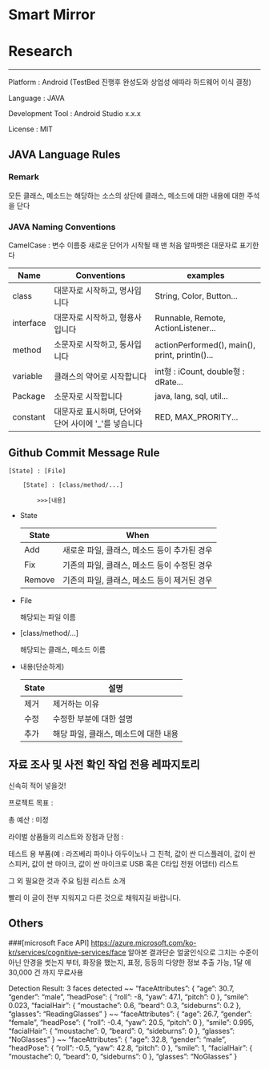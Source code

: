 Smart Mirror
=========
# Research
------------------------
Platform : Android (TestBed 진행후 완성도와 상업성 에따라 하드웨어 이식 결정)

Language : JAVA

Development Tool : Android Studio x.x.x

License : MIT

JAVA Language Rules
----------------------------

### Remark

모든 클래스, 메소드는 해당하는 소스의 상단에 클래스, 메소드에 대한 내용에 대한 주석을 단다

### JAVA Naming Conventions

CamelCase : 변수 이름중 새로운 단어가 시작될 때 맨 처음 알파벳은 대문자로 표기한다

Name|Conventions|examples
-----|----------|--------
class|대문자로 시작하고, 명사입니다|String, Color, Button...
interface|대문자로 시작하고, 형용사입니다|Runnable, Remote, ActionListener...
method|소문자로 시작하고, 동사입니다|actionPerformed(), main(), print, println()...
variable|클래스의 약어로 시작합니다|int형 : iCount, double형 : dRate...
Package|소문자로 시작합니다|java, lang, sql, util...
constant|대문자로 표시하며, 단어와 단어 사이에 '_'를 넣습니다|RED, MAX_PRORITY...

Github Commit Message Rule
--------------------------

    [State] : [File]

        [State] : [class/method/...]

            >>>[내용]


- State

    State|When
    -----|----
    Add|새로운 파일, 클래스, 메소드 등이 추가된 경우
    Fix|기존의 파일, 클래스, 메소드 등이 수정된 경우
    Remove|기존의 파일, 클래스, 메소드 등이 제거된 경우

- File

    해당되는 파일 이름

- [class/method/...]

    해당되는 클래스, 메소드 이름

- 내용(단순하게)

    State|설명
    ------|---------
    제거|제거하는 이유
    수정|수정한 부분에 대한 설명
    추가|해당 파일, 클래스, 메소드에 대한 내용


자료 조사 및 사전 확인 작업 전용 레파지토리
--------------------------
신속히 적어 넣을것!

프로젝트 목표 : 

총 예산 : 미정

라이벌 상품들의 리스트와 장점과 단점 :

테스트 용 부품(예 : 라즈베리 파이나 아두이노나 그 친척, 값이 싼 디스플레이, 값이 싼 스피커, 값이 싼 마이크, 값이 싼 마이크로 USB 혹은 C타입 전원 어댑터) 리스트

그 외 필요한 것과 주요 팀원 리스트 소개

빨리 이 글이 전부 지워지고 다른 것으로 채워지길 바랍니다.

Others
------
###[microsoft Face API] https://azure.microsoft.com/ko-kr/services/cognitive-services/face
알아본 결과단순 얼굴인식으로 그치는 수준이 아닌 안경을 썻는지 부터, 화장을 했는지, 표정, 등등의 다양한 정보 추출 가능, 1달 에 30,000 건 까지 무료사용

Detection Result:
3 faces detected
~~
“faceAttributes”: {
“age”: 30.7,
“gender”: “male”,
“headPose”: {
“roll”: -8,
“yaw”: 47.1,
“pitch”: 0
},
“smile”: 0.023,
“facialHair”: {
“moustache”: 0.6,
“beard”: 0.3,
“sideburns”: 0.2
},
“glasses”: “ReadingGlasses”
}
~~
“faceAttributes”: {
“age”: 26.7,
“gender”: “female”,
“headPose”: {
“roll”: -0.4,
“yaw”: 20.5,
“pitch”: 0
},
“smile”: 0.995,
“facialHair”: {
“moustache”: 0,
“beard”: 0,
“sideburns”: 0
},
“glasses”: “NoGlasses”
}
~~
“faceAttributes”: {
“age”: 32.8,
“gender”: “male”,
“headPose”: {
“roll”: -0.5,
“yaw”: 42.8,
“pitch”: 0
},
“smile”: 1,
“facialHair”: {
“moustache”: 0,
“beard”: 0,
“sideburns”: 0
},
“glasses”: “NoGlasses”
}


